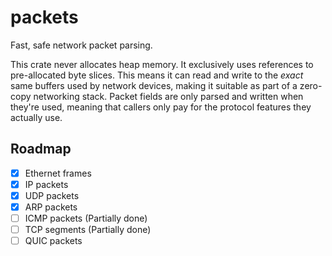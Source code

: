# packets

Fast, safe network packet parsing.

This crate never allocates heap memory. It exclusively uses references to
pre-allocated byte slices. This means it can read and write to the *exact* same
buffers used by network devices, making it suitable as part of a zero-copy
networking stack. Packet fields are only parsed and written when they're used,
meaning that callers only pay for the protocol features they actually use.

## Roadmap

- [x] Ethernet frames
- [X] IP packets
- [X] UDP packets
- [X] ARP packets
- [ ] ICMP packets (Partially done)
- [ ] TCP segments (Partially done)
- [ ] QUIC packets